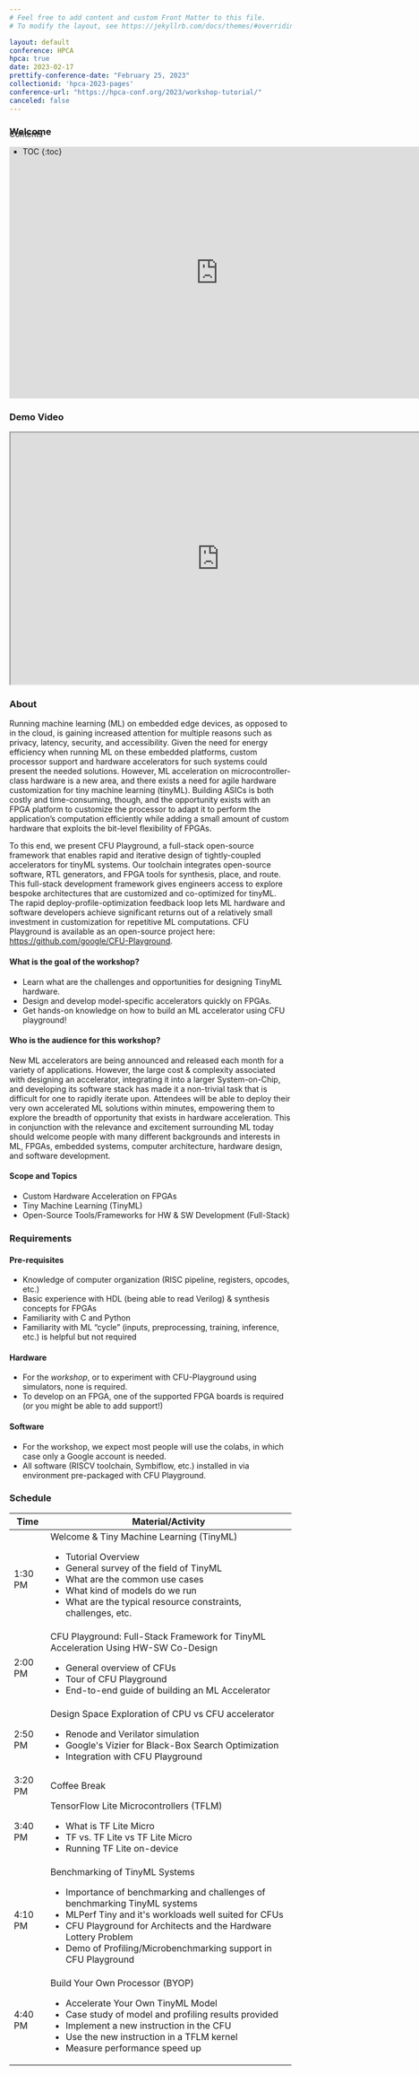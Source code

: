 ```yaml
---
# Feel free to add content and custom Front Matter to this file.
# To modify the layout, see https://jekyllrb.com/docs/themes/#overriding-theme-defaults

layout: default
conference: HPCA
hpca: true
date: 2023-02-17
prettify-conference-date: "February 25, 2023" 
collectionid: 'hpca-2023-pages' 
conference-url: "https://hpca-conf.org/2023/workshop-tutorial/"
canceled: false
---
```


<div id="toc_container" style="position: absolute" markdown="1">
<p class="toc_title">Contents</p>

- TOC
{:toc}
</div>

### Welcome
<iframe src="https://docs.google.com/presentation/d/e/2PACX-1vRBA7fvaeUFvxXuPnbeq6tl4tFIxRnMG09-TP7RCk5f6Hd9ZrEGvgijBeEwqOGSGDco3fMEjs7fBUiL/embed?start=false&loop=false&delayms=3000" frameborder="0" width="746" height="449" allowfullscreen="true" mozallowfullscreen="true" webkitallowfullscreen="true"></iframe>

### Demo Video
<iframe src="https://drive.google.com/file/d/1l1eUSqSeUHHzTSWsa8wW87NKzPhfnYuy/preview" width="746" height="449" allow="autoplay"></iframe>


### About 
Running machine learning (ML) on embedded edge devices, as opposed to in the cloud, is gaining increased attention for multiple reasons such as privacy, latency, security, and accessibility. Given the need for energy efficiency when running ML on these embedded platforms, custom processor support and hardware accelerators for such systems could present the needed solutions. However, ML acceleration on microcontroller-class hardware is a new area, and there exists a need for agile hardware customization for tiny machine learning (tinyML). Building ASICs is both costly and time-consuming, though, and the opportunity exists with an FPGA platform to customize the processor to adapt it to perform the application’s computation efficiently while adding a small amount of custom hardware that exploits the bit-level flexibility of FPGAs. 

To this end, we present CFU Playground, a full-stack open-source framework that enables rapid and iterative design of tightly-coupled accelerators for tinyML systems. Our toolchain integrates open-source software, RTL generators, and FPGA tools for synthesis, place, and route. This full-stack development framework gives engineers access to explore bespoke architectures that are customized and co-optimized for tinyML. The rapid deploy-profile-optimization feedback loop lets ML hardware and software developers achieve significant returns out of a relatively small investment in customization for repetitive ML computations. CFU Playground is available as an open-source project here: https://github.com/google/CFU-Playground.

#### What is the goal of the workshop?
- Learn what are the challenges and opportunities for designing TinyML hardware.
- Design and develop model-specific accelerators quickly on FPGAs.
- Get hands-on knowledge on how to build an ML accelerator using CFU playground!

#### Who is the audience for this workshop?
New ML accelerators are being announced and released each month for a variety of applications. However, the large cost & complexity associated with designing an accelerator, integrating it into a larger System-on-Chip, and developing its software stack has made it a non-trivial task that is difficult for one to rapidly iterate upon. Attendees will be able to deploy their very own accelerated ML solutions within minutes, empowering them to explore the breadth of opportunity that exists in hardware acceleration. This in conjunction with the relevance and excitement surrounding ML today should welcome people with many different backgrounds and interests in ML, FPGAs, embedded systems, computer architecture, hardware design, and software development. 

#### Scope and Topics 
- Custom Hardware Acceleration on FPGAs
- Tiny Machine Learning (TinyML)
- Open-Source Tools/Frameworks for HW & SW Development (Full-Stack)

### Requirements
#### Pre-requisites
- Knowledge of computer organization (RISC pipeline, registers, opcodes, etc.)
- Basic experience with HDL (being able to read Verilog) & synthesis concepts for FPGAs
- Familiarity with C and Python
- Familiarity with ML “cycle” (inputs, preprocessing, training, inference, etc.) is helpful but not required

#### Hardware
- For the *workshop*, or to experiment with CFU-Playground using simulators, none is required.
- To develop on an FPGA, one of the supported FPGA boards is required (or you might be able to add support!)

#### Software
- For the workshop, we expect most people will use the colabs, in which case only a Google account is needed.
- All software (RISCV toolchain, Symbiflow, etc.) installed in via environment pre-packaged with CFU Playground. 

### Schedule
<div>
<table>
<thead>
  <tr>
    <th>Time</th>
    <th>Material/Activity</th>
  </tr>
</thead>
<tbody>
  <tr>
    <td>1:30 PM</td>
    <td>Welcome &amp; Tiny Machine Learning (TinyML)
    	<ul>
    	<li>Tutorial Overview</li>
    	<li>General survey of the field of TinyML</li>
    	<li>What are the common use cases</li>
    	<li>What kind of models do we run</li>
    	<li>What are the typical resource constraints, challenges, etc.</li>
    	</ul>
    </td>
  </tr>
  <tr>
    <td>2:00 PM</td>
    <td>CFU Playground: Full-Stack Framework for TinyML Acceleration Using HW-SW Co-Design
    	<ul>
    		<li>General overview of CFUs</li>
                <li>Tour of CFU Playground</li>
                <li>End-to-end guide of building an ML Accelerator</li>
    	</ul>
	</td>
  </tr>
  <tr>
    <td>2:50 PM</td>
    <td>Design Space Exploration of CPU vs CFU accelerator
    	<ul>
                <li>Renode and Verilator simulation</li>
                <li>Google's Vizier for Black-Box Search Optimization</li>
                <li>Integration with CFU Playground</li>
    	</ul>
    </td>
  </tr>
  <tr>
    <td>3:20 PM</td>
    <td>Coffee Break
	</td>
  </tr>
  <tr>
    <td>3:40 PM</td>
    <td>TensorFlow Lite Microcontrollers (TFLM)
    	<ul>
       	<li>What is TF Lite Micro</li>
         <li>TF vs. TF Lite vs TF Lite Micro</li>
         <li>Running TF Lite on-device</li>
    	</ul>
	</td>
  </tr>
  <tr>
    <td>4:10 PM</td>
    <td>Benchmarking of TinyML Systems
    	<ul>
         <li>Importance of benchmarking and challenges of benchmarking TinyML systems</li>
         <li>MLPerf Tiny and it's workloads well suited for CFUs</li>
         <li>CFU Playground for Architects and the Hardware Lottery Problem</li>
         <li>Demo of Profiling/Microbenchmarking support in CFU Playground</li>
    	</ul>
	</td>
  </tr>
  <tr>
    <td>4:40 PM</td>
    <td>Build Your Own Processor (BYOP)
    	<ul>
                <li>Accelerate Your Own TinyML Model</li>
                <li>Case study of model and profiling results provided</li>
                <li>Implement a new instruction in the CFU</li>
                <li>Use the new instruction in a TFLM kernel</li>
                <li>Measure performance speed up</li>
    	</ul>
    </td>
  </tr>
</tbody>
</table>
</div>
